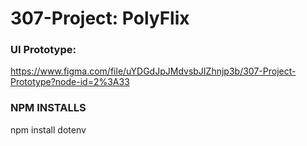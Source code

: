 # 307-Project: PolyFlix

### UI Prototype:
https://www.figma.com/file/uYDGdJpJMdvsbJIZhnjp3b/307-Project-Prototype?node-id=2%3A33



### NPM INSTALLS
 npm install dotenv